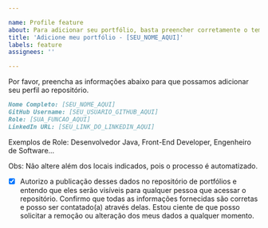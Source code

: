 ```yaml
---

name: Profile feature
about: Para adicionar seu portfólio, basta preencher corretamente o template.
title: 'Adicione meu portfólio - [SEU_NOME_AQUI]'
labels: feature
assignees: ''

---
```


Por favor, preencha as informações abaixo para que possamos adicionar seu perfil ao repositório.

```md
Nome Completo: [SEU_NOME_AQUI]
GitHub Username: [SEU_USUARIO_GITHUB_AQUI]
Role: [SUA_FUNCAO_AQUI] 
LinkedIn URL: [SEU_LINK_DO_LINKEDIN_AQUI]
```
Exemplos de Role: Desenvolvedor Java, Front-End Developer, Engenheiro de Software...

Obs: Não altere além dos locais indicados, pois o processo é automatizado.

- [x] Autorizo a publicação desses dados no repositório de portfólios e entendo que eles serão visíveis para qualquer pessoa que acessar o repositório. Confirmo que todas as informações fornecidas são corretas e posso ser contatado(a) através delas. Estou ciente de que posso solicitar a remoção ou alteração dos meus dados a qualquer momento.